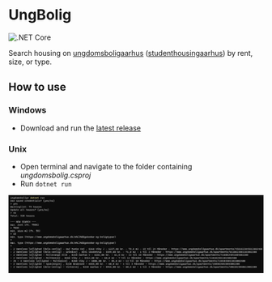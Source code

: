 # UngBolig
![.NET Core](https://github.com/casrou/ungbolig/workflows/.NET%20Core/badge.svg)

Search housing on [ungdomsboligaarhus](https://ungdomsboligaarhus.dk) ([studenthousingaarhus](https://studenthousingaarhus.com/user)) by rent, size, or type.

## How to use
### Windows
  - Download and run the [latest release](https://github.com/casrou/ungbolig/releases/latest)
### Unix
- Open terminal and navigate to the folder containing _ungdomsbolig.csproj_
- Run `dotnet run`

![demo](media/demo.png)
